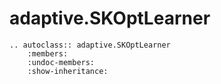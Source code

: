 # adaptive.SKOptLearner

```{eval-rst}
.. autoclass:: adaptive.SKOptLearner
    :members:
    :undoc-members:
    :show-inheritance:
```
